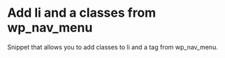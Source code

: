 # Add li and a classes from wp_nav_menu
 Snippet that allows you to add classes to li and a tag from wp_nav_menu.
